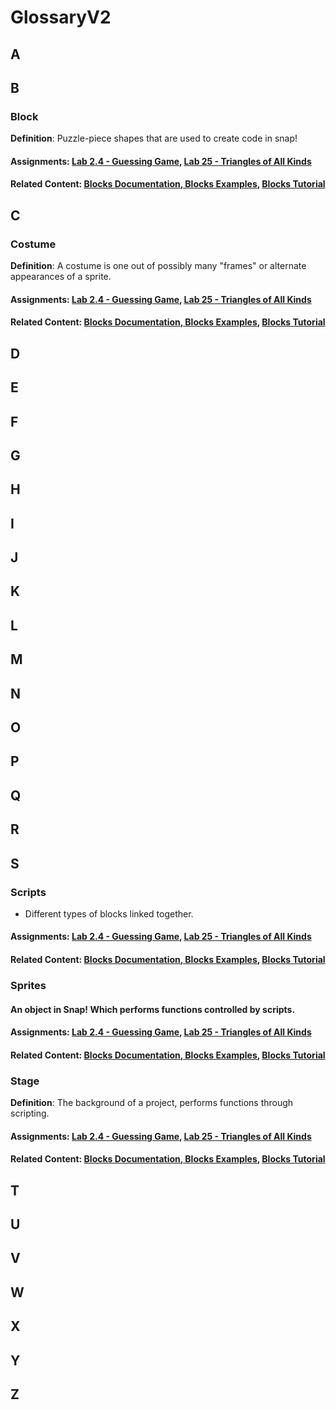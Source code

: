 # GlossaryV2

## A

## B

### Block

**Definition**: Puzzle-piece shapes that are used to create code in snap!

#### Assignments: [Lab 2.4 - Guessing Game](glossaryv2.md), [Lab 25 - Triangles of All Kinds](glossaryv2.md)

#### Related Content: [Blocks Documentation](glossaryv2.md),[ Blocks Examples](glossaryv2.md), [Blocks Tutorial](glossaryv2.md)

## C

### Costume

**Definition**: A costume is one out of possibly many "frames" or alternate appearances of a sprite.

#### Assignments: [Lab 2.4 - Guessing Game](glossaryv2.md), [Lab 25 - Triangles of All Kinds](glossaryv2.md)

#### Related Content: [Blocks Documentation](glossaryv2.md),[ Blocks Examples](glossaryv2.md), [Blocks Tutorial](glossaryv2.md)

## D

## E

## F

## G

## H

## I

## J

## K

## L

## M

## N

## O

## P

## Q

## R

## S

### Scripts

* Different types of blocks linked together.

#### Assignments: [Lab 2.4 - Guessing Game](glossaryv2.md), [Lab 25 - Triangles of All Kinds](glossaryv2.md)

#### Related Content: [Blocks Documentation](glossaryv2.md),[ Blocks Examples](glossaryv2.md), [Blocks Tutorial](glossaryv2.md)

### Sprites

#### An object in Snap! Which performs functions controlled by scripts.

#### Assignments: [Lab 2.4 - Guessing Game](glossaryv2.md), [Lab 25 - Triangles of All Kinds](glossaryv2.md)

#### Related Content: [Blocks Documentation](glossaryv2.md),[ Blocks Examples](glossaryv2.md), [Blocks Tutorial](glossaryv2.md)

### Stage

**Definition**: The background of a project, performs functions through scripting.

#### Assignments: [Lab 2.4 - Guessing Game](glossaryv2.md), [Lab 25 - Triangles of All Kinds](glossaryv2.md)

#### Related Content: [Blocks Documentation](glossaryv2.md),[ Blocks Examples](glossaryv2.md), [Blocks Tutorial](glossaryv2.md)

## T

## U

## V

## W

## X

## Y

## Z

